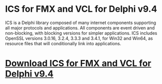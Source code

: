 # ICS for FMX and VCL for Delphi v9.4

ICS is a Delphi library composed of many internet components supporting all major protocols and applications. All components are event driven and non-blocking, with blocking versions for simpler applications. ICS includes OpenSSL versions 3.0.16, 3.2.4, 3.3.3 and 3.4.1, for Win32 and Win64, as resource files that will conditionally link into applications.

# [Download ICS for FMX and VCL for Delphi v9.4](https://developer.team/delphi/35323-ics-for-fmx-and-vcl-for-delphi-v94.html)
